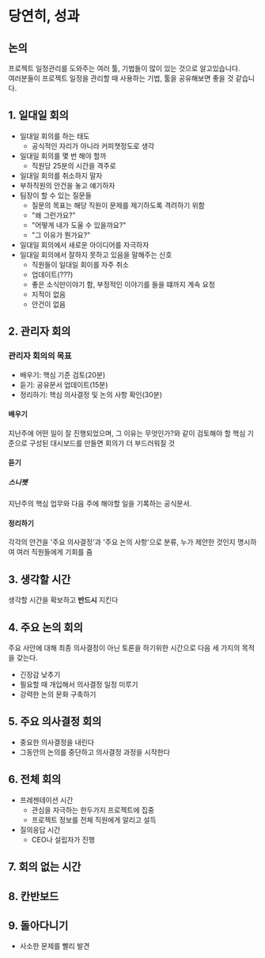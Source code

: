# 당연히, 성과
## 논의
프로젝트 일정관리를 도와주는 여러 툴, 기법들이 많이 있는 것으로 알고있습니다.  
여러분들이 프로젝트 일정을 관리할 때 사용하는 기법, 툴을 공유해보면 좋을 것 같습니다.

## 1. 일대일 회의
- 일대일 회의를 하는 태도
	- 공식적인 자리가 아니라 커피챗정도로 생각
- 일대일 회의를 몇 번 해야 할까
	- 직원당 25분의 시간을 격주로
- 일대일 회의를 취소하지 말자
- 부하직원의 안건을 놓고 얘기하자
- 팀장이 할 수 있는 질문들
	- 질문의 목표는 해당 직원이 문제를 제기하도록 격려하기 위함
	- "왜 그런가요?"
	- "어떻게 내가 도울 수 있을까요?"
	- "그 이유가 뭔가요?"
- 일대일 회의에서 새로운 아이디어를 자극하자
- 일대일 회의에서 잘하지 못하고 있음을 말해주는 신호
	- 직원들이 일대일 회이를 자주 취소
	- 업데이트(???)
	- 좋은 소식만이야기 함, 부정적인 이야기를 들을 떄까지 계속 요청
	- 지적이 없음
	- 안건이 없음

## 2. 관리자 회의
### 관리자 회의의 목표
- 배우기: 핵심 기준 검토(20분)
- 듣기: 공유문서 업데이트(15분)
- 정리하기: 핵심 의사결정 및 논의 사항 확인(30분)

#### 배우기
지난주에 어떤 일이 잘 진행되었으며, 그 이유는 무엇인가?와 같이 검토해야 할 핵심 기준으로 구성된 대시보드를 만들면 회의가 더 부드러워질 것

#### 듣기
##### 스니펫
지난주의 핵심 업무와 다음 주에 해야할 일을 기록하는 공식문서.  

#### 정리하기
각각의 안건을 '주요 의사결정'과 '주요 논의 사항'으로 분류, 누가 제안한 것인지 명시하여 여러 직원들에게 기회를 줌

## 3. 생각할 시간
생각할 시간을 확보하고 **반드시** 지킨다

## 4. 주요 논의 회의
주요 사안에 대해 최종 의사결정이 아닌 토론을 하기위한 시간으로 다음 세 가지의 목적을 갖는다.

- 긴장감 낮추기
- 필요할 때 개입해서 의사결정 일정 미루기
- 강력한 논의 문화 구축하기

## 5. 주요 의사결정 회의
- 중요한 의사결정을 내린다
- 그동안의 논의를 중단하고 의사결정 과정을 시작한다

## 6. 전체 회의
- 프레젠테이션 시간
	- 관심을 자극하는 한두가지 프로젝트에 집중
	- 프로젝트 정보를 전체 직원에게 알리고 설득
- 질의응답 시간
	- CEO나 설립자가 진행

## 7. 회의 없는 시간
## 8. 칸반보드
## 9. 돌아다니기
- 사소한 문제를 빨리 발견

